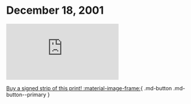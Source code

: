 # December 18, 2001

![](https://www.achewood.com/comic.php?date=12182001)

[Buy a signed strip of this print! :material-image-frame:](https://achewood-holiday-pop-up.myshopify.com/products/strip#12182001){ .md-button .md-button--primary }
